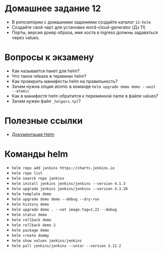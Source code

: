 # Домашнее задание 12

- В репозитории с домашними заданиями создайте каталог `12-helm`
- Создайте свой чарт для установки word-cloud-generator (Дз 11)
- Порты, версия докер образа, имя хоста в ingress должны задаваться через values.

# Вопросы к экзамену
- Как называется пакет для helm?
- Что такое release в терминах helm?
- Как проверить манифесты helm на правильность?
- Зачем нужна опция atomic в команде `helm upgrade demo demo --wait --atomic`
- Как в манифесте helm обратится к переменной name в файле values? 
- Зачем нужен файл `_helpers.tpl`?

# Полезные ссылки

- [Документация Helm](https://helm.sh/)

# Команды helm

- `helm repo add jenkins https://charts.jenkins.io`
- `helm repo list`
- `helm search repo jenkins`
- `helm install jenkins jenkins/jenkins --version 4.1.3`
- `helm upgrade jenkins jenkins/jenkins --version 4.3.20`
- `helm template demo`
- `helm upgrade demo demo --debug --dry-run`
- `helm history demo`
- `helm upgrade demo . --set image.tag=1.22 --debug`
- `helm status demo`
- `helm rollback demo`
- `helm rollback demo 2`
- `helm package demo`
- `helm create dummy`
- `helm show values jenkins/jenkins`
- `helm pull jenkins/jenkins --untar --version 3.12.2`
